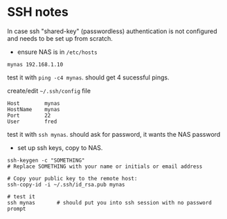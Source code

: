 # SSH notes
In case ssh "shared-key" (passwordless) authentication is not configured
and needs to be set up from scratch.

- ensure NAS is in `/etc/hosts`
```
mynas 192.168.1.10
```
test it with `ping -c4 mynas`. should get 4 sucessful pings.

create/edit `~/.ssh/config` file
```
Host        mynas
HostName    mynas
Port        22
User        fred
```
test it with `ssh mynas`. should ask for password, it wants the NAS password

- set up ssh keys, copy to NAS.

```
ssh-keygen -c "SOMETHING"
# Replace SOMETHING with your name or initials or email address

# Copy your public key to the remote host:
ssh-copy-id -i ~/.ssh/id_rsa.pub mynas

# test it
ssh mynas       # should put you into ssh session with no password prompt
```

